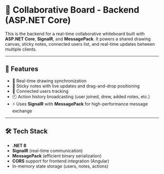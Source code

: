 # 🧠 Collaborative Board - Backend (ASP.NET Core)

This is the backend for a real-time collaborative whiteboard built with **ASP.NET Core**, **SignalR**, and **MessagePack**. It powers a shared drawing canvas, sticky notes, connected users list, and real-time updates between multiple clients.

---

## 🚀 Features

- 🎨 Real-time drawing synchronization
- 📝 Sticky notes with live updates and drag-and-drop positioning
- 👥 Connected users tracking
- 🕘 Action history broadcasting (user joined, drew, added notes, etc.)
- ⚡ Uses **SignalR** with **MessagePack** for high-performance message exchange

---

## 🛠️ Tech Stack

- **.NET 8**
- **SignalR** (real-time communication)
- **MessagePack** (efficient binary serialization)
- **CORS** support for frontend integration (Angular)
- In-memory state storage (users, notes, actions)
